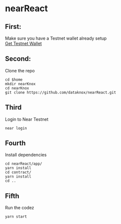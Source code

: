 # nearReact
## First:
Make sure you have a Testnet wallet already setup  
[Get Testnet Wallet](https://wallet.testnet.near.org/)


## Second:
Clone the repo  

    cd $home
    mkdir nearKnox
    cd nearKnox
    git clone https://github.com/dataknox/nearReact.git
    
## Third
Login to Near Testnet

    near login

## Fourth 
Install dependencies

    cd nearReact/app/
    yarn install
    cd contract/
    yarn install
    cd ..

## Fifth
Run the codez

    yarn start
